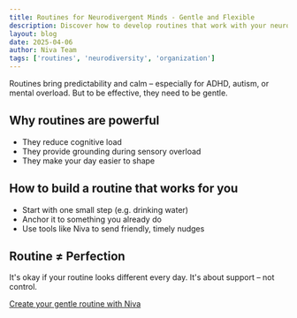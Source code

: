 ```yaml
---
title: Routines for Neurodivergent Minds - Gentle and Flexible
description: Discover how to develop routines that work with your neurodivergent brain - without pressure and with the flexibility you need.
layout: blog
date: 2025-04-06
author: Niva Team
tags: ['routines', 'neurodiversity', 'organization']
---
```


Routines bring predictability and calm – especially for ADHD, autism, or mental overload. But to be effective, they need to be gentle.

## Why routines are powerful

- They reduce cognitive load
- They provide grounding during sensory overload
- They make your day easier to shape

## How to build a routine that works for you

- Start with one small step (e.g. drinking water)
- Anchor it to something you already do
- Use tools like Niva to send friendly, timely nudges

## Routine ≠ Perfection

It's okay if your routine looks different every day. It's about support – not control.

[Create your gentle routine with Niva](/#contactForm)